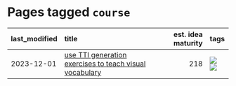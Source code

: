 # Pages tagged `course`

|last_modified|title|est. idea maturity|tags
|:---|:---|---:|:---|
|2023-12-01|[use TTI generation exercises to teach visual vocabulary](../tti-for-visual-vocab.md)|218|[![](https://img.shields.io/badge/tag-course-e13c2b)](../tags/course.md) [![](https://img.shields.io/badge/tag-education-3a9a4f)](../tags/education.md)|